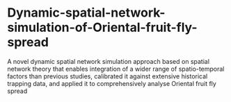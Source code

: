 # Dynamic-spatial-network-simulation-of-Oriental-fruit-fly-spread
A novel dynamic spatial network simulation approach based on spatial network theory that enables integration of a wider range of spatio-temporal factors than previous studies, calibrated it against extensive historical trapping data, and applied it to comprehensively analyse Oriental fruit fly spread

